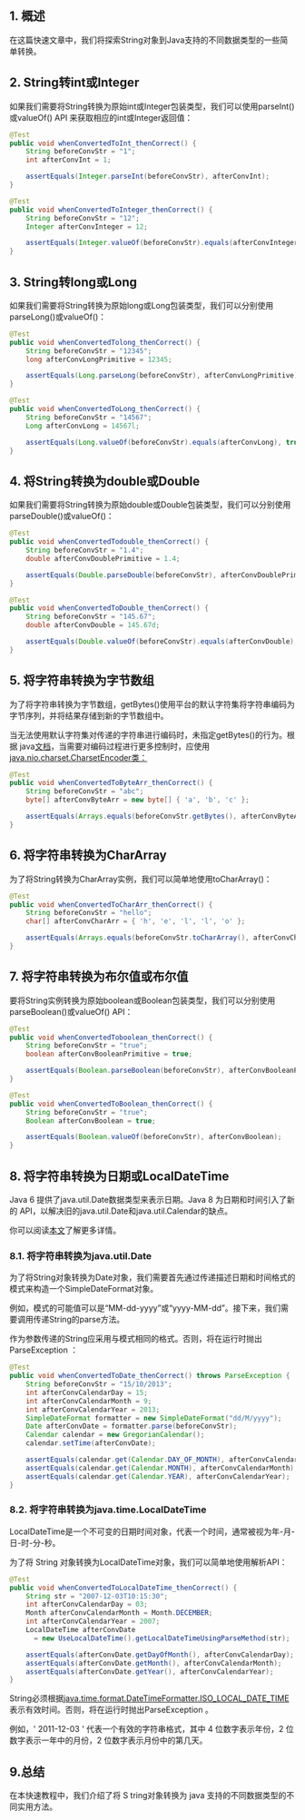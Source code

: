 ## 1. 概述

在这篇快速文章中，我们将探索String对象到Java支持的不同数据类型的一些简单转换。

## 2. String转int或Integer

如果我们需要将String转换为原始int或Integer包装类型，我们可以使用parseInt()或valueOf() API 来获取相应的int或Integer返回值：

```java
@Test
public void whenConvertedToInt_thenCorrect() {
    String beforeConvStr = "1";
    int afterConvInt = 1;

    assertEquals(Integer.parseInt(beforeConvStr), afterConvInt);
}

@Test
public void whenConvertedToInteger_thenCorrect() {
    String beforeConvStr = "12";
    Integer afterConvInteger = 12;

    assertEquals(Integer.valueOf(beforeConvStr).equals(afterConvInteger), true);
}
```

## 3. String转long或Long

如果我们需要将String转换为原始long或Long包装类型，我们可以分别使用parseLong()或valueOf()：

```java
@Test
public void whenConvertedTolong_thenCorrect() {
    String beforeConvStr = "12345";
    long afterConvLongPrimitive = 12345;

    assertEquals(Long.parseLong(beforeConvStr), afterConvLongPrimitive);
}

@Test
public void whenConvertedToLong_thenCorrect() {
    String beforeConvStr = "14567";
    Long afterConvLong = 14567l;

    assertEquals(Long.valueOf(beforeConvStr).equals(afterConvLong), true);
}
```

## 4. 将String转换为double或Double

如果我们需要将String转换为原始double或Double包装类型，我们可以分别使用parseDouble()或valueOf()：

```java
@Test
public void whenConvertedTodouble_thenCorrect() {
    String beforeConvStr = "1.4";
    double afterConvDoublePrimitive = 1.4;

    assertEquals(Double.parseDouble(beforeConvStr), afterConvDoublePrimitive, 0.0);
}

@Test
public void whenConvertedToDouble_thenCorrect() {
    String beforeConvStr = "145.67";
    double afterConvDouble = 145.67d;

    assertEquals(Double.valueOf(beforeConvStr).equals(afterConvDouble), true);
}
```

## 5. 将字符串转换为字节数组

为了将字符串转换为字节数组，getBytes()使用平台的默认字符集将字符串编码为字节序列，并将结果存储到新的字节数组中。

当无法使用默认字符集对传递的字符串进行编码时，未指定getBytes()的行为。根据 java[文档](https://docs.oracle.com/en/java/javase/11/docs/api/java.base/java/lang/String.html)，当需要对编码过程进行更多控制时，应使用[java.nio.charset.CharsetEncoder类：](https://docs.oracle.com/en/java/javase/11/docs/api/java.base/java/nio/charset/CharsetEncoder.html)

```java
@Test
public void whenConvertedToByteArr_thenCorrect() {
    String beforeConvStr = "abc";
    byte[] afterConvByteArr = new byte[] { 'a', 'b', 'c' };

    assertEquals(Arrays.equals(beforeConvStr.getBytes(), afterConvByteArr), true);
}
```

## 6. 将字符串转换为CharArray

为了将String转换为CharArray实例，我们可以简单地使用toCharArray()：

```java
@Test
public void whenConvertedToCharArr_thenCorrect() {
    String beforeConvStr = "hello";
    char[] afterConvCharArr = { 'h', 'e', 'l', 'l', 'o' };

    assertEquals(Arrays.equals(beforeConvStr.toCharArray(), afterConvCharArr), true);
}
```

## 7. 将字符串转换为布尔值或布尔值

要将String实例转换为原始boolean或Boolean包装类型，我们可以分别使用parseBoolean()或valueOf() API：

```java
@Test
public void whenConvertedToboolean_thenCorrect() {
    String beforeConvStr = "true";
    boolean afterConvBooleanPrimitive = true;

    assertEquals(Boolean.parseBoolean(beforeConvStr), afterConvBooleanPrimitive);
}

@Test
public void whenConvertedToBoolean_thenCorrect() {
    String beforeConvStr = "true";
    Boolean afterConvBoolean = true;

    assertEquals(Boolean.valueOf(beforeConvStr), afterConvBoolean);
}
```

## 8. 将字符串转换为日期或LocalDateTime

Java 6 提供了java.util.Date数据类型来表示日期。Java 8 为日期和时间引入了新的 API，以解决旧的java.util.Date和java.util.Calendar的缺点。

你可以阅读[本文](https://www.baeldung.com/java-8-date-time-intro)了解更多详情。

### 8.1. 将字符串转换为java.util.Date

为了将String对象转换为Date对象，我们需要首先通过传递描述日期和时间格式的模式来构造一个SimpleDateFormat对象。

例如，模式的可能值可以是“MM-dd-yyyy”或“yyyy-MM-dd”。接下来，我们需要调用传递String的parse方法。

作为参数传递的String应采用与模式相同的格式。否则，将在运行时抛出ParseException ：

```java
@Test
public void whenConvertedToDate_thenCorrect() throws ParseException {
    String beforeConvStr = "15/10/2013";
    int afterConvCalendarDay = 15;
    int afterConvCalendarMonth = 9;
    int afterConvCalendarYear = 2013;
    SimpleDateFormat formatter = new SimpleDateFormat("dd/M/yyyy");
    Date afterConvDate = formatter.parse(beforeConvStr);
    Calendar calendar = new GregorianCalendar();
    calendar.setTime(afterConvDate);

    assertEquals(calendar.get(Calendar.DAY_OF_MONTH), afterConvCalendarDay);
    assertEquals(calendar.get(Calendar.MONTH), afterConvCalendarMonth);
    assertEquals(calendar.get(Calendar.YEAR), afterConvCalendarYear);
}
```

### 8.2. 将字符串转换为java.time.LocalDateTime

LocalDateTime是一个不可变的日期时间对象，代表一个时间，通常被视为年-月-日-时-分-秒。

为了将 String 对象转换为LocalDateTime对象，我们可以简单地使用解析API：

```java
@Test
public void whenConvertedToLocalDateTime_thenCorrect() {
    String str = "2007-12-03T10:15:30";
    int afterConvCalendarDay = 03;
    Month afterConvCalendarMonth = Month.DECEMBER;
    int afterConvCalendarYear = 2007;
    LocalDateTime afterConvDate 
      = new UseLocalDateTime().getLocalDateTimeUsingParseMethod(str);

    assertEquals(afterConvDate.getDayOfMonth(), afterConvCalendarDay);
    assertEquals(afterConvDate.getMonth(), afterConvCalendarMonth);
    assertEquals(afterConvDate.getYear(), afterConvCalendarYear);
}
```

String必须根据[java.time.format.DateTimeFormatter.ISO_LOCAL_DATE_TIME](https://docs.oracle.com/en/java/javase/11/docs/api/java.base/java/time/format/DateTimeFormatter.html#ISO_LOCAL_DATE_TIME)表示有效时间。否则，将在运行时抛出ParseException 。

例如，' 2011-12-03 ' 代表一个有效的字符串格式，其中 4 位数字表示年份，2 位数字表示一年中的月份，2 位数字表示月份中的第几天。

## 9.总结

在本快速教程中，我们介绍了将 S tring对象转换为 java 支持的不同数据类型的不同实用方法。